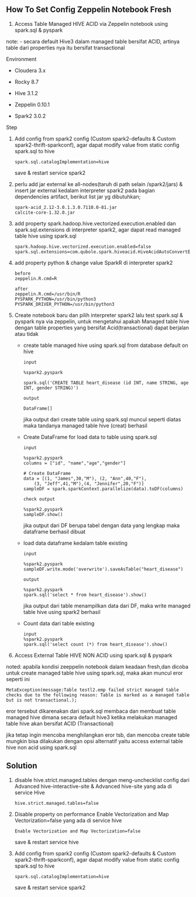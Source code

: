 ## How To Set Config Zeppelin Notebook Fresh 

1. Access Table Managed HIVE ACID via Zeppelin notebook using spark.sql & pyspark 

note: - secara default Hive3 dalam managed table bersifat ACID, artinya table dari properties nya itu bersifat transactional

Environment

- Cloudera 3.x

- Rocky 8.7

- Hive 3.1.2

- Zeppelin 0.10.1

- Spark2 3.0.2

Step

1. Add config from spark2 config (Custom spark2-defaults & Custom spark2-thrift-sparkconf), agar dapat modify value from static config spark.sql to hive
   
   ```
   spark.sql.catalogImplementation=hive
   ```
   save & restart service spark2

2. perlu add jar external ke all-nodes(taruh di path selain /spark2/jars) & insert jar external kedalam interpreter spark2 pada bagian dependencies artifact, berikut list jar yg dibutuhkan;
   
   ```
   spark-acid_2.12-3.0.1.3.0.7110.0-81.jar
   calcite-core-1.32.0.jar
   ```
3. add property spark.hadoop.hive.vectorized.execution.enabled dan spark.sql.extensions di interpreter spark2, agar dapat read managed table hive using spark.sql
   
   ```
   spark.hadoop.hive.vectorized.execution.enabled=false
   spark.sql.extensions=com.qubole.spark.hiveacid.HiveAcidAutoConvertExtension
   ```
4. add property python & change value SparkR di interpreter spark2
  
   ```
   before
   zeppelin.R.cmd=R
   
   after
   zeppelin.R.cmd=/usr/bin/R
   PYSPARK_PYTHON=/usr/bin/python3
   PYSPARK_DRIVER_PYTHON=/usr/bin/python3
   ```
5. Create notebook baru dan pilih interpreter spark2 lalu test spark.sql & pyspark nya via zeppelin, untuk mengetahui apakah Managed table hive dengan table properties yang bersifat Acid(transactional) dapat berjalan atau tidak

   - create table managed hive using spark.sql from database default on hive
     
     ```
     input

     %spark2.pyspark

     spark.sql('CREATE TABLE heart_disease (id INT, name STRING, age INT, gender STRING)')

     output

     DataFrame[]
     ```
     jika output dari create table using spark.sql muncul seperti diatas maka tandanya managed table hive (creat) berhasil

   - Create DataFrame for load data to table using spark.sql

     ```
     input

     %spark2.pyspark
     columns = ["id", "name","age","gender"]

     # Create DataFrame 
     data = [(1, "James",30,"M"), (2, "Ann",40,"F"),
         (3, "Jeff",41,"M"),(4, "Jennifer",20,"F")]
     sampleDF = spark.sparkContext.parallelize(data).toDF(columns)

     check output

     %spark2.pyspark
     sampleDF.show()
     ```
     jika output dari DF berupa tabel dengan data yang lengkap maka dataframe berhasil dibuat

   - load data dataframe kedalam table existing 

     ```
     input

     %spark2.pyspark
     sampleDF.write.mode('overwrite').saveAsTable("heart_disease")

     output

     %spark2.pyspark
     spark.sql('select * from heart_disease').show()
     ```
     jika output dari table menampilkan data dari DF, maka write managed table hive using spark2 berhasil
     
   - Count data dari table existing
     
     ```
     input
     %spark2.pyspark
     spark.sql('select count (*) from heart_disease').show()
     ```

2. Access External Table HIVE NON ACID using spark.sql & pyspark

noted: apabila kondisi zeeppelin notebook dalam keadaan fresh,dan dicoba untuk create managed table hive using spark.sql, maka akan muncul eror seperti ini 

```
MetaException(message:Table testl2.emp failed strict managed table checks due to the following reason: Table is marked as a managed table but is not transactional.);
```
eror tersebut dikarenakan dari spark.sql membaca dan membuat table managed hive dimana secara default hive3 ketika melakukan managed table hive akan bersifat ACID (Transactional)

jika tetap ingin mencoba menghilangkan eror tsb, dan mencoba create table mungkin bisa dilakukan dengan opsi alternatif yaitu access external table hive non acid using spark.sql

## Solution

1. disable hive.strict.managed.tables dengan meng-unchecklist config dari Advanced hive-interactive-site & Advanced hive-site yang ada di service Hive

   ```
   hive.strict.managed.tables=false
   ```
2. Disable property on performance Enable Vectorization and Map Vectorization=false yang ada di service hive

   ```
   Enable Vectorization and Map Vectorization=false
   ```

   save & restart service hive

3. Add config from spark2 config (Custom spark2-defaults & Custom spark2-thrift-sparkconf), agar dapat modify value from static config spark.sql to hive
   
   ```
   spark.sql.catalogImplementation=hive
   ```
   save & restart service spark2



